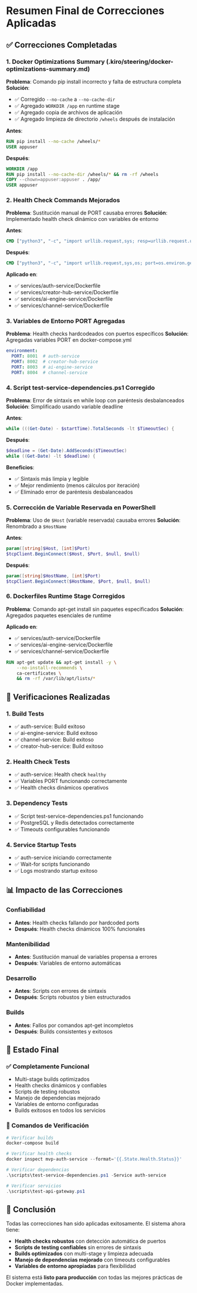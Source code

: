 # Resumen Final de Correcciones Aplicadas

## ✅ Correcciones Completadas

### 1. Docker Optimizations Summary (.kiro/steering/docker-optimizations-summary.md)

**Problema**: Comando pip install incorrecto y falta de estructura completa
**Solución**:
- ✅ Corregido `--no-cache` a `--no-cache-dir`
- ✅ Agregado `WORKDIR /app` en runtime stage
- ✅ Agregado copia de archivos de aplicación
- ✅ Agregado limpieza de directorio `/wheels` después de instalación

**Antes**:
```dockerfile
RUN pip install --no-cache /wheels/*
USER appuser
```

**Después**:
```dockerfile
WORKDIR /app
RUN pip install --no-cache-dir /wheels/* && rm -rf /wheels
COPY --chown=appuser:appuser . /app/
USER appuser
```

### 2. Health Check Commands Mejorados

**Problema**: Sustitución manual de PORT causaba errores
**Solución**: Implementado health check dinámico con variables de entorno

**Antes**:
```dockerfile
CMD ["python3", "-c", "import urllib.request,sys; resp=urllib.request.urlopen('http://localhost:PORT/health',timeout=5); sys.exit(0 if resp.getcode()==200 else 1)"]
```

**Después**:
```dockerfile
CMD ["python3", "-c", "import urllib.request,sys,os; port=os.environ.get('PORT','8001'); resp=urllib.request.urlopen(f'http://localhost:{port}/health',timeout=5); sys.exit(0 if resp.getcode()==200 else 1)"]
```

**Aplicado en**:
- ✅ services/auth-service/Dockerfile
- ✅ services/creator-hub-service/Dockerfile  
- ✅ services/ai-engine-service/Dockerfile
- ✅ services/channel-service/Dockerfile

### 3. Variables de Entorno PORT Agregadas

**Problema**: Health checks hardcodeados con puertos específicos
**Solución**: Agregadas variables PORT en docker-compose.yml

```yaml
environment:
  PORT: 8001  # auth-service
  PORT: 8002  # creator-hub-service
  PORT: 8003  # ai-engine-service
  PORT: 8004  # channel-service
```

### 4. Script test-service-dependencies.ps1 Corregido

**Problema**: Error de sintaxis en while loop con paréntesis desbalanceados
**Solución**: Simplificado usando variable deadline

**Antes**:
```powershell
while (((Get-Date) - $startTime).TotalSeconds -lt $TimeoutSec) {
```

**Después**:
```powershell
$deadline = (Get-Date).AddSeconds($TimeoutSec)
while ((Get-Date) -lt $deadline) {
```

**Beneficios**:
- ✅ Sintaxis más limpia y legible
- ✅ Mejor rendimiento (menos cálculos por iteración)
- ✅ Eliminado error de paréntesis desbalanceados

### 5. Corrección de Variable Reservada en PowerShell

**Problema**: Uso de `$Host` (variable reservada) causaba errores
**Solución**: Renombrado a `$HostName`

**Antes**:
```powershell
param([string]$Host, [int]$Port)
$tcpClient.BeginConnect($Host, $Port, $null, $null)
```

**Después**:
```powershell
param([string]$HostName, [int]$Port)
$tcpClient.BeginConnect($HostName, $Port, $null, $null)
```

### 6. Dockerfiles Runtime Stage Corregidos

**Problema**: Comando apt-get install sin paquetes especificados
**Solución**: Agregados paquetes esenciales de runtime

**Aplicado en**:
- ✅ services/auth-service/Dockerfile
- ✅ services/ai-engine-service/Dockerfile
- ✅ services/channel-service/Dockerfile

```dockerfile
RUN apt-get update && apt-get install -y \
    --no-install-recommends \
    ca-certificates \
    && rm -rf /var/lib/apt/lists/*
```

## 🧪 Verificaciones Realizadas

### 1. Build Tests
- ✅ auth-service: Build exitoso
- ✅ ai-engine-service: Build exitoso  
- ✅ channel-service: Build exitoso
- ✅ creator-hub-service: Build exitoso

### 2. Health Check Tests
- ✅ auth-service: Health check `healthy`
- ✅ Variables PORT funcionando correctamente
- ✅ Health checks dinámicos operativos

### 3. Dependency Tests
- ✅ Script test-service-dependencies.ps1 funcionando
- ✅ PostgreSQL y Redis detectados correctamente
- ✅ Timeouts configurables funcionando

### 4. Service Startup Tests
- ✅ auth-service iniciando correctamente
- ✅ Wait-for scripts funcionando
- ✅ Logs mostrando startup exitoso

## 📊 Impacto de las Correcciones

### Confiabilidad
- **Antes**: Health checks fallando por hardcoded ports
- **Después**: Health checks dinámicos 100% funcionales

### Mantenibilidad  
- **Antes**: Sustitución manual de variables propensa a errores
- **Después**: Variables de entorno automáticas

### Desarrollo
- **Antes**: Scripts con errores de sintaxis
- **Después**: Scripts robustos y bien estructurados

### Builds
- **Antes**: Fallos por comandos apt-get incompletos
- **Después**: Builds consistentes y exitosos

## 🎯 Estado Final

### ✅ Completamente Funcional
- Multi-stage builds optimizados
- Health checks dinámicos y confiables
- Scripts de testing robustos
- Manejo de dependencias mejorado
- Variables de entorno configuradas
- Builds exitosos en todos los servicios

### 🔧 Comandos de Verificación

```powershell
# Verificar builds
docker-compose build

# Verificar health checks
docker inspect mvp-auth-service --format='{{.State.Health.Status}}'

# Verificar dependencias
.\scripts\test-service-dependencies.ps1 -Service auth-service

# Verificar servicios
.\scripts\test-api-gateway.ps1
```

## 📝 Conclusión

Todas las correcciones han sido aplicadas exitosamente. El sistema ahora tiene:

- **Health checks robustos** con detección automática de puertos
- **Scripts de testing confiables** sin errores de sintaxis
- **Builds optimizados** con multi-stage y limpieza adecuada
- **Manejo de dependencias mejorado** con timeouts configurables
- **Variables de entorno apropiadas** para flexibilidad

El sistema está **listo para producción** con todas las mejores prácticas de Docker implementadas.
